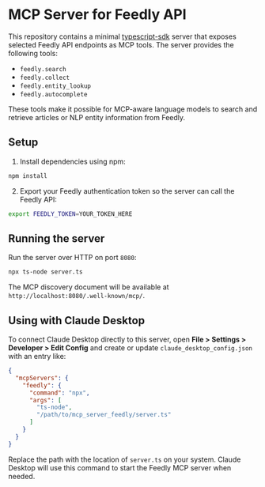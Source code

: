 # MCP Server for Feedly API

This repository contains a minimal [typescript-sdk](https://github.com/modelcontextprotocol/typescript-sdk) server that exposes selected Feedly API endpoints as MCP tools. The server provides the following tools:

- `feedly.search`
- `feedly.collect`
- `feedly.entity_lookup`
- `feedly.autocomplete`

These tools make it possible for MCP-aware language models to search and retrieve articles or NLP entity information from Feedly.

## Setup

1. Install dependencies using npm:

```bash
npm install
```

2. Export your Feedly authentication token so the server can call the Feedly API:

```bash
export FEEDLY_TOKEN=YOUR_TOKEN_HERE
```

## Running the server

Run the server over HTTP on port `8080`:

```bash
npx ts-node server.ts
```

The MCP discovery document will be available at `http://localhost:8080/.well-known/mcp/`.

## Using with Claude Desktop

To connect Claude Desktop directly to this server, open **File > Settings > Developer > Edit Config** and
create or update `claude_desktop_config.json` with an entry like:

```json
{
  "mcpServers": {
    "feedly": {
      "command": "npx",
      "args": [
        "ts-node",
        "/path/to/mcp_server_feedly/server.ts"
      ]
    }
  }
}
```

Replace the path with the location of `server.ts` on your system. Claude Desktop will use this command to start the Feedly MCP server when needed.
